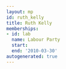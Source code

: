 ```yaml
---
layout: mp
id: ruth_kelly
title: Ruth Kelly
memberships:
- id: lab
  name: Labour Party
  start: 
  end: '2010-03-30'
autogenerated: true
---
```

